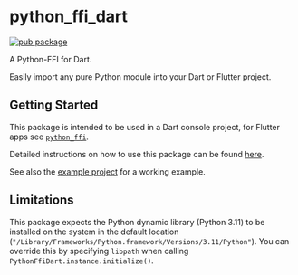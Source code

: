# python_ffi_dart

[![pub package](https://img.shields.io/pub/v/python_ffi_dart.svg)](https://pub.dev/packages/python_ffi_dart)

A Python-FFI for Dart.

Easily import any pure Python module into your Dart or Flutter project.

## Getting Started

This package is intended to be used in a Dart console project, for Flutter apps
see [`python_ffi`](https://pub.dev/packages/python_ffi).

Detailed instructions on how to use this package can be
found [here](https://github.com/IVLIVS-III/dart_python_ffi/#readme).

See also the [example project](./example) for a working example.

## Limitations

This package expects the Python dynamic library (Python 3.11) to be installed on the system in the
default location (`"/Library/Frameworks/Python.framework/Versions/3.11/Python"`). You can override
this by specifying `libpath` when calling `PythonFfiDart.instance.initialize()`. 
